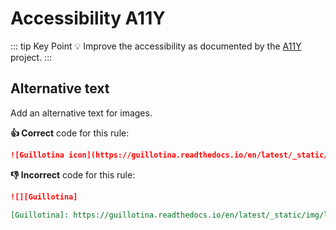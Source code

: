 # Accessibility A11Y

::: tip Key Point
:bulb: Improve the accessibility as documented by the [A11Y](https://a11yproject.com) project.
:::

## Alternative text

Add an alternative text for images.

**:thumbsup: Correct** code for this rule:

```markdown
![Guillotina icon](https://guillotina.readthedocs.io/en/latest/_static/img/logo.svg)
```

**:thumbsdown: Incorrect** code for this rule:

```markdown
![][Guillotina]

[Guillotina]: https://guillotina.readthedocs.io/en/latest/_static/img/logo.svg
````

